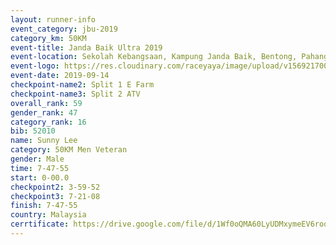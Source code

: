 ```yaml
---
layout: runner-info 
event_category: jbu-2019 
category_km: 50KM 
event-title: Janda Baik Ultra 2019
event-location: Sekolah Kebangsaan, Kampung Janda Baik, Bentong, Pahang, Malaysia 
event-logo: https://res.cloudinary.com/raceyaya/image/upload/v1569217009/logo/janda-baik_vch1pc.jpg 
event-date: 2019-09-14 
checkpoint-name2: Split 1 E Farm 
checkpoint-name3: Split 2 ATV 
overall_rank: 59
gender_rank: 47
category_rank: 16
bib: 52010
name: Sunny Lee
category: 50KM Men Veteran
gender: Male
time: 7-47-55
start: 0-00.0
checkpoint2: 3-59-52
checkpoint3: 7-21-08
finish: 7-47-55
country: Malaysia
cerrtificate: https://drive.google.com/file/d/1Wf0oQMA60LyUDMxymeEV6roqV9kdNhyZ/view?usp=sharing
---
```

